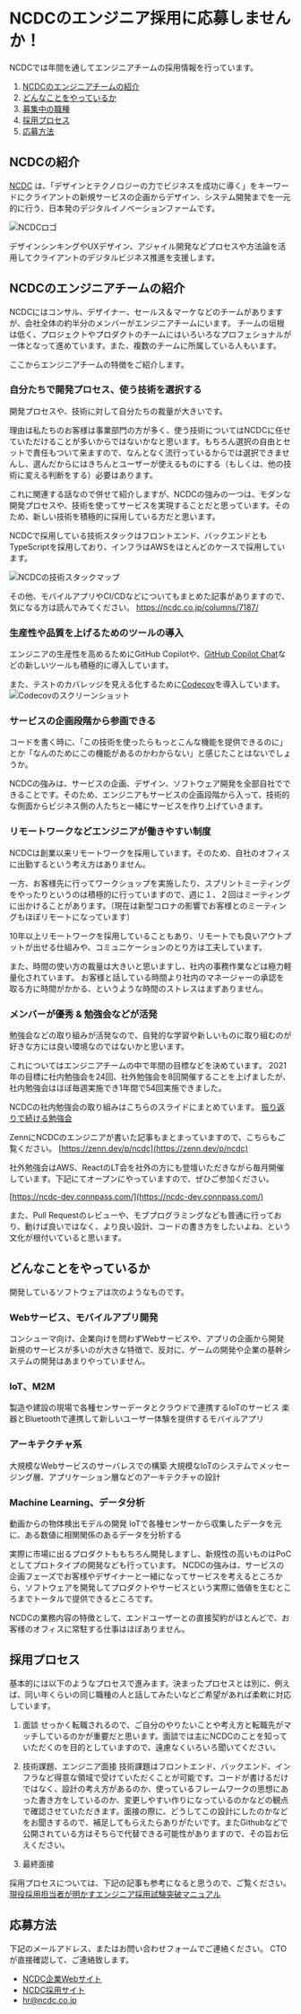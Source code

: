 # NCDCのエンジニア採用に応募しませんか！
NCDCでは年間を通してエンジニアチームの採用情報を行っています。

1. [NCDCのエンジニアチームの紹介](#NCDCのエンジニアチームの紹介)
2. [どんなことをやっているか](#どんなことをやっているか)
3. [募集中の職種](./jobs.md)
4. [採用プロセス](#採用プロセス)
5. [応募方法](#応募方法)

## NCDCの紹介
[NCDC](https://ncdc.co.jp/) は、「デザインとテクノロジーの力でビジネスを成功に導く」をキーワードにクライアントの新規サービスの企画からデザイン、システム開発までを一元的に行う、日本発のデジタルイノベーションファームです。

![NCDCロゴ](./images/ncdc-logo.png)

デザインシンキングやUXデザイン、アジャイル開発などプロセスや方法論を活用してクライアントのデジタルビジネス推進を支援します。

## NCDCのエンジニアチームの紹介
NCDCにはコンサル、デザイナー、セールス＆マーケなどのチームがありますが、会社全体の約半分のメンバーがエンジニアチームにいます。
チームの垣根は低く、プロジェクトやプロダクトのチームにはいろいろなプロフェショナルが一体となって進めています。また、複数のチームに所属している人もいます。

ここからエンジニアチームの特徴をご紹介します。

### 自分たちで開発プロセス、使う技術を選択する
開発プロセスや、技術に対して自分たちの裁量が大きいです。

理由は私たちのお客様は事業部門の方が多く、使う技術についてはNCDCに任せていただけることが多いからではないかなと思います。もちろん選択の自由とセットで責任もついて来ますので、なんとなく流行っているからでは選択できませんし、選んだからにはきちんとユーザーが使えるものにする（もしくは、他の技術に変える判断をする）必要はあります。

これに関連する話なので併せて紹介しますが、NCDCの強みの一つは、モダンな開発プロセスや、技術を使ってサービスを実現することだと思っています。そのため、新しい技術を積極的に採用している方だと思います。

NCDCで採用している技術スタックはフロントエンド、バックエンドともTypeScriptを採用しており、インフラはAWSをほとんどのケースで採用しています。

![NCDCの技術スタックマップ](./images/tech-map.drawio.png)

その他、モバイルアプリやCI/CDなどについてもまとめた記事がありますので、気になる方は読んでみてください。
https://ncdc.co.jp/columns/7187/


### 生産性や品質を上げるためのツールの導入

エンジニアの生産性を高めるためにGitHub Copilotや、[GitHub Copilot Chat](https://github.blog/jp/2023-07-24-github-copilot-chat-beta-now-available-for-every-organization/)などの新しいツールも積極的に導入しています。

また、テストのカバレッジを見える化するために[Codecov](https://about.codecov.io/)を導入しています。
![Codecovのスクリーンショット](./images/codecov-image.png)

### サービスの企画段階から参画できる
コードを書く時に、「この技術を使ったらもっとこんな機能を提供できるのに」とか「なんのためにこの機能があるのかわからない」と感じたことはないでしょうか。

NCDCの強みは、サービスの企画、デザイン、ソフトウェア開発を全部自社でできることです。そのため、エンジニアもサービスの企画段階から入って、技術的な側面からビジネス側の人たちと一緒にサービスを作り上げていきます。

### リモートワークなどエンジニアが働きやすい制度
NCDCは創業以来リモートワークを採用しています。そのため、自社のオフィスに出勤するという考え方はありません。

一方、お客様先に行ってワークショップを実施したり、スプリントミーティングをやったりというのは積極的に行っていますので、週に１、２回はミーティングに出かけることがあります。（現在は新型コロナの影響でお客様とのミーティングもほぼリモートになっています）

10年以上リモートワークを採用していることもあり、リモートでも良いアウトプットが出せる仕組みや、コミュニケーションのとり方は工夫しています。

また、時間の使い方の裁量は大きいと思いますし、社内の事務作業などは極力軽量化されています。
お客様と話している時間より社内のマネージャーの承認を取る方に時間がかかる、というような時間のストレスはまずありません。

### メンバーが優秀 & 勉強会などが活発
勉強会などの取り組みが活発なので、自発的な学習や新しいものに取り組むのが好きな方には良い環境なのではないかと思います。

これについてはエンジニアチームの中で年間の目標などを決めています。
2021年の目標に社内勉強会を24回、社外勉強会を8回開催することを上げましたが、社内勉強会はほぼ毎週実施でき1年間で54回実施できました。

NCDCの社内勉強会の取り組みはこちらのスライドにまとめています。
[振り返りで続ける勉強会](https://speakerdeck.com/rsogo/retrospective-driven-study-workshop-ncdc)


ZennにNCDCのエンジニアが書いた記事もまとまっていますので、こちらもご覧ください。
[https://zenn.dev/p/ncdc](https://zenn.dev/p/ncdc)

社外勉強会はAWS、ReactのLT会を社外の方にも登壇いただきながら毎月開催しています。下記にてオープンにやっていますので、ぜひご参加ください。

[https://ncdc-dev.connpass.com/](https://ncdc-dev.connpass.com/)

また、Pull Requestのレビューや、モブプログラミングなども普通に行っており、動けば良いではなく、より良い設計、コードの書き方をしたいよね、という文化が根付いていると思います。

## どんなことをやっているか

開発しているソフトウェアは次のようなものです。

### Webサービス、モバイルアプリ開発
コンシューマ向け、企業向けを問わずWebサービスや、アプリの企画から開発
新規のサービスが多いのが大きな特徴で、反対に、ゲームの開発や企業の基幹システムの開発はあまりやっていません。

### IoT、M2M
製造や建設の現場で各種センサーデータとクラウドで連携するIoTのサービス
楽器とBluetoothで連携して新しいユーザー体験を提供するモバイルアプリ

### アーキテクチャ系
大規模なWebサービスのサーバレスでの構築
大規模なIoTのシステムでメッセージング層、アプリケーション層などのアーキテクチャの設計

### Machine Learning、データ分析
動画からの物体検出モデルの開発
IoTで各種センサーから収集したデータを元に、ある数値に相関関係のあるデータを分析する

実際に市場に出るプロダクトももちろん開発しますし、新規性の高いものはPoCとしてプロトタイプの開発なども行っています。
NCDCの強みは、サービスの企画フェーズでお客様やデザイナーと一緒になってサービスを考えるところから、ソフトウェアを開発してプロダクトやサービスという実際に価値を生むところまでトータルで提供できるところです。

NCDCの業務内容の特徴として、エンドユーザーとの直接契約がほとんどで、お客様のオフィスに常駐する仕事はほぼありません。

## 採用プロセス
基本的には以下のようなプロセスで進みます。決まったプロセスとは別に、例えば、同い年くらいの同じ職種の人と話してみたいなどご希望があれば柔軟に対応しています。

1. 面談
せっかく転職されるので、ご自分のやりたいことや考え方と転職先がマッチしているのかが重要だと思います。面談では主にNCDCのことを知っていただくのを目的としていますので、遠慮なくいろいろ聞いてください。

2. 技術課題、エンジニア面接
技術課題はフロントエンド、バックエンド、インフラなど得意な領域で受けていただくことが可能です。コードが書けるだけではなく、設計の考え方があるのか、使っているフレームワークの思想にあった書き方をしているのか、変更しやすい作りになっているのかなどの観点で確認させていただきます。面接の際に、どうしてこの設計にしたのかなどをお聞きするので、補足してもらえたらありがたいです。またGithubなどで公開されている方はそちらで代替できる可能性がありますので、その旨お伝えください。

3. 最終面接

採用プロセスについては、下記の記事も参考になると思うので、ご覧ください。
[現役採用担当者が明かすエンジニア採用試験突破マニュアル](https://ncdc.co.jp/columns/6955/)

## 応募方法
下記のメールアドレス、またはお問い合わせフォームでご連絡ください。
CTOが直接確認して、ご連絡致します。

- [NCDC企業Webサイト](https://ncdc.co.jp/)
- [NCDC採用サイト](https://ncdc.recruit-site.biz/)
- hr@ncdc.co.jp

